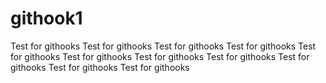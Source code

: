 # githook1
Test for githooks
Test for githooks
Test for githooks
Test for githooks
Test for githooks
Test for githooks
Test for githooks
Test for githooks
Test for githooks
Test for githooks
Test for githooks

